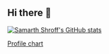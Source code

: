 ## Hi there 👋
<!-- [![Samarth Shroff's GitHub stats](https://github-readme-stats.vercel.app/api?username=samarthshroff)](https://github.com/samarthshroff/github-readme-stats)-->
[![Samarth Shroff's GitHub stats](https://github-readme-stats-git-master-samarth-shroffs-projects.vercel.app/api?username=samarthshroff&show_icons=true&theme=dracula)](https://github.com/samarthshroff/github-readme-stats)

<a href="https://profile-summary-for-github.com/user/samarthshroff" target="_blank">Profile chart</a>
<!--
**samarthshroff/samarthshroff** is a ✨ _special_ ✨ repository because its `README.md` (this file) appears on your GitHub profile.

Here are some ideas to get you started:

- 🔭 I’m currently working on ...
- 🌱 I’m currently learning ...
- 👯 I’m looking to collaborate on ...
- 🤔 I’m looking for help with ...
- 💬 Ask me about ...
- 📫 How to reach me: ...
- 😄 Pronouns: ...
- ⚡ Fun fact: ...
-->
